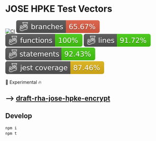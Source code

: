 # JOSE HPKE Test Vectors

[![CI](https://github.com/OR13/draft-jose-hpke-test-vectors/actions/workflows/ci.yml/badge.svg)](https://github.com/OR13/draft-jose-hpke-test-vectors/actions/workflows/ci.yml)
![Branches](./badges/coverage-branches.svg)
![Functions](./badges/coverage-functions.svg)
![Lines](./badges/coverage-lines.svg)
![Statements](./badges/coverage-statements.svg)
![Jest coverage](./badges/coverage-jest%20coverage.svg)


🚧 Experimental 🔥

## --> [draft-rha-jose-hpke-encrypt](https://datatracker.ietf.org/doc/draft-rha-jose-hpke-encrypt/)

## Develop

```bash
npm i
npm t
```
